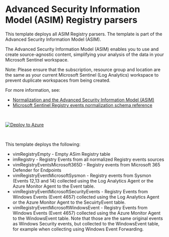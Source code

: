 # Advanced Security Information Model (ASIM) Registry parsers 

This template deploys all ASIM Registry parsers. The template is part of the Advanced Security Information Model (ASIM).

The Advanced Security Information Model (ASIM) enables you to use and create source-agnostic content, simplifying your analysis of the data in your Microsoft Sentinel workspace.

Note: Please ensure that the subscription, resource group and location are the same as your current Microsoft Sentinel (Log Analytics) workspace to prevent duplicate workspaces from being created.

For more information, see:

- [Normalization and the Advanced Security Information Model (ASIM)](https://aka.ms/AboutASIM)
- [Microsoft Sentinel Registry events normalization schema reference](https://aka.ms/ASimRegistryEventDoc)



<br>

[![Deploy to Azure](https://aka.ms/deploytoazurebutton)](https://aka.ms/ASimRegistryEventARM)

<br>

This template deploys the following:
* vimRegistryEmpty - Empty ASim Registry table
* imRegistry - Registry Events from all normalized Registry events sources
* vimRegistryEventsMicrosoft365D - Registry events from Microsoft 365 Defender for Endpoints
* vimRegistryEventMicrosoftSysmon - Registry events from Sysmon (Events 12,13 and 14) collected using the Log Analytics Agent or the Azure Monitor Agent to the Event table.
* vimRegistryEventMicrosoftSecurityEvents - Registry Events from Windows Events (Event 4657) collected using the Log Analytics Agent or the Azure Monitor Agent to the SecuirtyEvent table.
* vimRegistryEventMicrosoftWindowsEvent - Registry Events from Windows Events (Event 4657) collected using the Azure Monitor Agent to the WindowsEvent table. Note that those are the same original events as Windows Security events, but collected to the WindowsEvent table, for example when collecting using Windows Event Forwarding.

<br>
